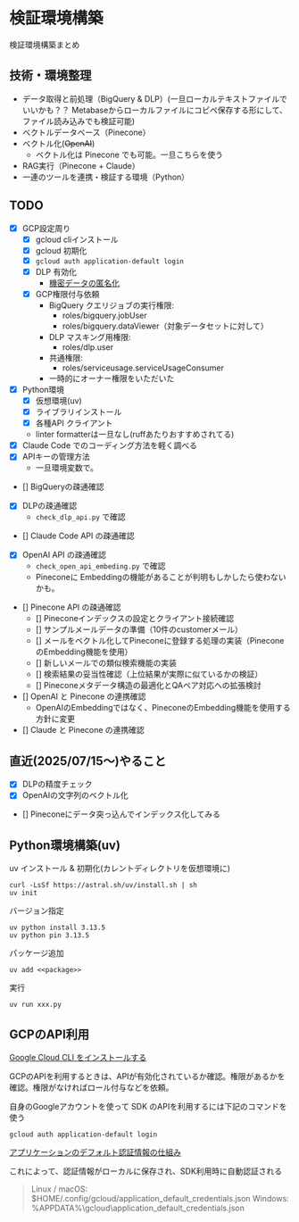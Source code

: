 # 検証環境構築

検証環境構築まとめ

## 技術・環境整理

- データ取得と前処理（BigQuery & DLP）(一旦ローカルテキストファイルでいいかも？？ Metabaseからローカルファイルにコピペ保存する形にして、ファイル読み込みでも検証可能)
- ベクトルデータベース（Pinecone）
- ベクトル化(~~OpenAI~~)
  - ベクトル化は Pinecone でも可能。一旦こちらを使う
- RAG実行（Pinecone + Claude）
- 一連のツールを連携・検証する環境（Python）

## TODO

- [x] GCP設定周り
  - [x] gcloud cliインストール
  - [x] gcloud 初期化
  - [x] `gcloud auth application-default login`
  - [x] DLP 有効化
    - [機密データの匿名化](https://cloud.google.com/sensitive-data-protection/docs/deidentify-sensitive-data?hl=ja)
  - [x] GCP権限付与依頼
    - BigQuery クエリジョブの実行権限:
      - roles/bigquery.jobUser
      - roles/bigquery.dataViewer（対象データセットに対して）
    - DLP マスキング用権限:
      - roles/dlp.user
    - 共通権限:
      - roles/serviceusage.serviceUsageConsumer
    - 一時的にオーナー権限をいただいた
- [x] Python環境
  - [x] 仮想環境(uv)
  - [x] ライブラリインストール
  - [x] 各種API クライアント
  - linter formatterは一旦なし(ruffあたりおすすめされてる)
- [x] Claude Code でのコーディング方法を軽く調べる
- [x] APIキーの管理方法
  - 一旦環境変数で。
- [] BigQueryの疎通確認
- [x] DLPの疎通確認
  - `check_dlp_api.py` で確認
- [] Claude Code API の疎通確認
- [x] OpenAI API の疎通確認
  - `check_open_api_embeding.py` で確認
  - Pineconeに Embeddingの機能があることが判明もしかしたら使わないかも。
- [] Pinecone API の疎通確認
  - [] Pineconeインデックスの設定とクライアント接続確認
  - [] サンプルメールデータの準備（10件のcustomerメール）
  - [] メールをベクトル化してPineconeに登録する処理の実装（PineconeのEmbedding機能を使用）
  - [] 新しいメールでの類似検索機能の実装
  - [] 検索結果の妥当性確認（上位結果が実際に似ているかの検証）
  - [] Pineconeメタデータ構造の最適化とQAペア対応への拡張検討
- [] OpenAI と Pinecone の連携確認
  - OpenAIのEmbeddingではなく、PineconeのEmbedding機能を使用する方針に変更
- [] Claude と Pinecone の連携確認

## 直近(2025/07/15〜)やること

- [x] DLPの精度チェック
- [x] OpenAIの文字列のベクトル化
- [] Pineconeにデータ突っ込んでインデックス化してみる

## Python環境構築(uv)

uv インストール & 初期化(カレントディレクトリを仮想環境に)

```
curl -LsSf https://astral.sh/uv/install.sh | sh
uv init
```

バージョン指定

```
uv python install 3.13.5
uv python pin 3.13.5
```

パッケージ追加

```
uv add <<package>>
```

実行

```
uv run xxx.py
```

## GCPのAPI利用

[Google Cloud CLI をインストールする](https://cloud.google.com/sdk/docs/install-sdk?utm_source=chatgpt.com&hl=ja)

GCPのAPIを利用するときは、APIが有効化されているか確認。権限があるかを確認。権限がなければロール付与などを依頼。

自身のGoogleアカウントを使って SDK のAPIを利用するには下記のコマンドを使う

```
gcloud auth application-default login
```

[アプリケーションのデフォルト認証情報の仕組み](https://cloud.google.com/docs/authentication/application-default-credentials?utm_source=chatgpt.com&hl=ja)

これによって、認証情報がローカルに保存され、SDK利用時に自動認証される

> Linux / macOS: $HOME/.config/gcloud/application_default_credentials.json
> Windows: %APPDATA%\gcloud\application_default_credentials.json
